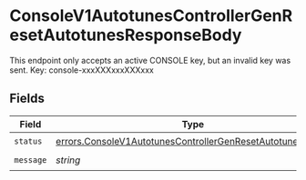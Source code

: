 # ConsoleV1AutotunesControllerGenResetAutotunesResponseBody

This endpoint only accepts an active CONSOLE key, but an invalid key was sent. Key: console-xxxXXXxxxXXXxxx


## Fields

| Field                                                                                                                                    | Type                                                                                                                                     | Required                                                                                                                                 | Description                                                                                                                              |
| ---------------------------------------------------------------------------------------------------------------------------------------- | ---------------------------------------------------------------------------------------------------------------------------------------- | ---------------------------------------------------------------------------------------------------------------------------------------- | ---------------------------------------------------------------------------------------------------------------------------------------- |
| `status`                                                                                                                                 | [errors.ConsoleV1AutotunesControllerGenResetAutotunesStatus](../../models/errors/consolev1autotunescontrollergenresetautotunesstatus.md) | :heavy_check_mark:                                                                                                                       | N/A                                                                                                                                      |
| `message`                                                                                                                                | *string*                                                                                                                                 | :heavy_check_mark:                                                                                                                       | N/A                                                                                                                                      |